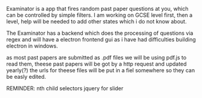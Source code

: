 Examinator is a app that fires random past paper questions at you, which can be controlled by simple filters.
I am working on GCSE level first, then a level, help will be needed to add other states which i do not know about.

The Examinator has a backend which does the processing of questions via regex and will have a electron frontend gui as i have had difficulties building electron in windows.

as most past papers are submitted as .pdf files we will be using pdf.js to read them, theese past papers will be got by a http request and updated yearly(?) the urls for theese files will be put in a fiel somewhere so they can be easly edited.

REMINDER: nth child selectors jquery for slider
